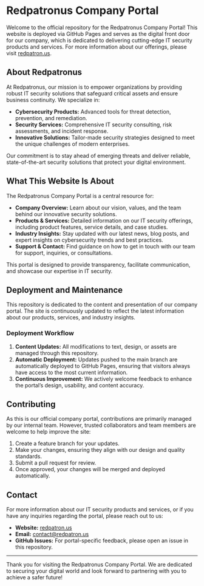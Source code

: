 # Redpatronus Company Portal

Welcome to the official repository for the Redpatronus Company Portal! This website is deployed via GitHub Pages and serves as the digital front door for our company, which is dedicated to delivering cutting-edge IT security products and services. For more information about our offerings, please visit [redpatron.us](https://redpatron.us).

## About Redpatronus

At Redpatronus, our mission is to empower organizations by providing robust IT security solutions that safeguard critical assets and ensure business continuity. We specialize in:

- **Cybersecurity Products:** Advanced tools for threat detection, prevention, and remediation.
- **Security Services:** Comprehensive IT security consulting, risk assessments, and incident response.
- **Innovative Solutions:** Tailor-made security strategies designed to meet the unique challenges of modern enterprises.

Our commitment is to stay ahead of emerging threats and deliver reliable, state-of-the-art security solutions that protect your digital environment.

## What This Website Is About

The Redpatronus Company Portal is a central resource for:

- **Company Overview:** Learn about our vision, values, and the team behind our innovative security solutions.
- **Products & Services:** Detailed information on our IT security offerings, including product features, service details, and case studies.
- **Industry Insights:** Stay updated with our latest news, blog posts, and expert insights on cybersecurity trends and best practices.
- **Support & Contact:** Find guidance on how to get in touch with our team for support, inquiries, or consultations.

This portal is designed to provide transparency, facilitate communication, and showcase our expertise in IT security.

## Deployment and Maintenance

This repository is dedicated to the content and presentation of our company portal. The site is continuously updated to reflect the latest information about our products, services, and industry insights.

### Deployment Workflow

1. **Content Updates:** All modifications to text, design, or assets are managed through this repository.
2. **Automatic Deployment:** Updates pushed to the main branch are automatically deployed to GitHub Pages, ensuring that visitors always have access to the most current information.
3. **Continuous Improvement:** We actively welcome feedback to enhance the portal’s design, usability, and content accuracy.

## Contributing

As this is our official company portal, contributions are primarily managed by our internal team. However, trusted collaborators and team members are welcome to help improve the site:

1. Create a feature branch for your updates.
2. Make your changes, ensuring they align with our design and quality standards.
3. Submit a pull request for review.
4. Once approved, your changes will be merged and deployed automatically.

## Contact

For more information about our IT security products and services, or if you have any inquiries regarding the portal, please reach out to us:

- **Website:** [redpatron.us](https://redpatron.us)
- **Email:** [contact@redpatron.us](mailto:contact@redpatron.us)
- **GitHub Issues:** For portal-specific feedback, please open an issue in this repository.

---

Thank you for visiting the Redpatronus Company Portal. We are dedicated to securing your digital world and look forward to partnering with you to achieve a safer future!